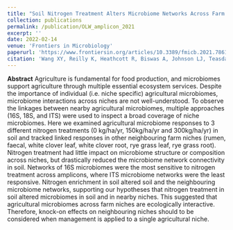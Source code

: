 ```yaml
---
title: "Soil Nitrogen Treatment Alters Microbiome Networks Across Farm Niches"
collection: publications
permalink: /publication/OLW_amplicon_2021
excerpt: ''
date: 2022-02-14
venue: 'Frontiers in Microbiology'
paperurl: 'https://www.frontiersin.org/articles/10.3389/fmicb.2021.786156/full'
citation: 'Wang XY, Reilly K, Heathcott R, Biswas A, Johnson LJ, Teasdale S, Grelet GA, Podolyan A, Gregorini P, Attwood GT, Palevich N. Soil nitrogen treatment alters microbiome networks across farm niches. Frontiers in microbiology. 2022 Feb 14;12:4355.'
---
```


**Abstract**
Agriculture is fundamental for food production, and microbiomes support agriculture through multiple essential ecosystem services. Despite the importance of individual (i.e. niche specific) agricultural microbiomes, microbiome interactions across niches are not well-understood. To observe the linkages between nearby agricultural microbiomes, multiple approaches (16S, 18S, and ITS) were used to inspect a broad coverage of niche microbiomes. Here we examined agricultural microbiome responses to 3 different nitrogen treatments (0 kg/ha/yr, 150kg/ha/yr and 300kg/ha/yr) in soil and tracked linked responses in other neighbouring farm niches (rumen, faecal, white clover leaf, white clover root, rye grass leaf, rye grass root). Nitrogen treatment had little impact on microbiome structure or composition across niches, but drastically reduced the microbiome network connectivity in soil. Networks of 16S microbiomes were the most sensitive to nitrogen treatment across amplicons, where ITS microbiome networks were the least responsive. Nitrogen enrichment in soil altered soil and the neighbouring microbiome networks, supporting our hypotheses that nitrogen treatment in soil altered microbiomes in soil and in nearby niches. This suggested that agricultural microbiomes across farm niches are ecologically interactive. Therefore, knock-on effects on neighbouring niches should to be considered when management is applied to a single agricultural niche.

